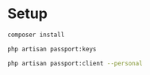 # Setup

```sh
composer install

php artisan passport:keys

php artisan passport:client --personal


```